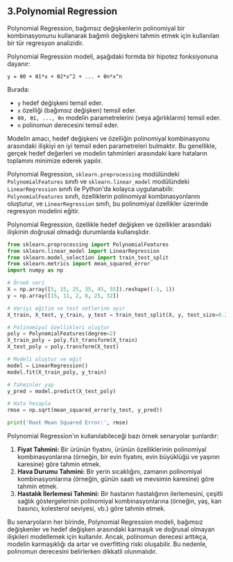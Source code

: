 ## 3.Polynomial Regression

Polynomial Regression, bağımsız değişkenlerin polinomiyal bir kombinasyonunu kullanarak bağımlı değişkeni tahmin etmek için kullanılan bir tür regresyon analizidir.

Polynomial Regression modeli, aşağıdaki formda bir hipotez fonksiyonuna dayanır:

```
y = θ0 + θ1*x + θ2*x^2 + ... + θn*x^n

```

Burada:

- `y` hedef değişkeni temsil eder.
- `x` özelliği (bağımsız değişken) temsil eder.
- `θ0, θ1, ..., θn` modelin parametrelerini (veya ağırlıklarını) temsil eder.
- `n` polinomun derecesini temsil eder.

Modelin amacı, hedef değişkeni ve özelliğin polinomiyal kombinasyonu arasındaki ilişkiyi en iyi temsil eden parametreleri bulmaktır. Bu genellikle, gerçek hedef değerleri ve modelin tahminleri arasındaki kare hataların toplamını minimize ederek yapılır.

Polynomial Regression, `sklearn.preprocessing` modülündeki `PolynomialFeatures` sınıfı ve `sklearn.linear_model` modülündeki `LinearRegression` sınıfı ile Python'da kolayca uygulanabilir. `PolynomialFeatures` sınıfı, özelliklerin polinomiyal kombinasyonlarını oluşturur, ve `LinearRegression` sınıfı, bu polinomiyal özellikler üzerinde regresyon modelini eğitir.

Polynomial Regression, özellikle hedef değişken ve özellikler arasındaki ilişkinin doğrusal olmadığı durumlarda kullanışlıdır. 

```python
from sklearn.preprocessing import PolynomialFeatures
from sklearn.linear_model import LinearRegression
from sklearn.model_selection import train_test_split
from sklearn.metrics import mean_squared_error
import numpy as np

# Örnek veri
X = np.array([5, 15, 25, 35, 45, 55]).reshape((-1, 1))
y = np.array([15, 11, 2, 8, 25, 32])

# Veriyi eğitim ve test setlerine ayır
X_train, X_test, y_train, y_test = train_test_split(X, y, test_size=0.2, random_state=42)

# Polinomiyal özellikleri oluştur
poly = PolynomialFeatures(degree=2)
X_train_poly = poly.fit_transform(X_train)
X_test_poly = poly.transform(X_test)

# Modeli oluştur ve eğit
model = LinearRegression()
model.fit(X_train_poly, y_train)

# Tahminler yap
y_pred = model.predict(X_test_poly)

# Hata hesapla
rmse = np.sqrt(mean_squared_error(y_test, y_pred))

print('Root Mean Squared Error:', rmse)
```

Polynomial Regression'ın kullanılabileceği bazı örnek senaryolar şunlardır:

1. **Fiyat Tahmini:** Bir ürünün fiyatını, ürünün özelliklerinin polinomiyal kombinasyonlarına (örneğin, bir evin fiyatını, evin büyüklüğü ve yaşının karesine) göre tahmin etmek.
2. **Hava Durumu Tahmini:** Bir yerin sıcaklığını, zamanın polinomiyal kombinasyonlarına (örneğin, günün saati ve mevsimin karesine) göre tahmin etmek.
3. **Hastalık İlerlemesi Tahmini:** Bir hastanın hastalığının ilerlemesini, çeşitli sağlık göstergelerinin polinomiyal kombinasyonlarına (örneğin, yaş, kan basıncı, kolesterol seviyesi, vb.) göre tahmin etmek.

Bu senaryoların her birinde, Polynomial Regression modeli, bağımsız değişkenler ve hedef değişken arasındaki karmaşık ve doğrusal olmayan ilişkileri modellemek için kullanılır. Ancak, polinomun derecesi arttıkça, modelin karmaşıklığı da artar ve overfitting riski oluşabilir. Bu nedenle, polinomun derecesini belirlerken dikkatli olunmalıdır.
